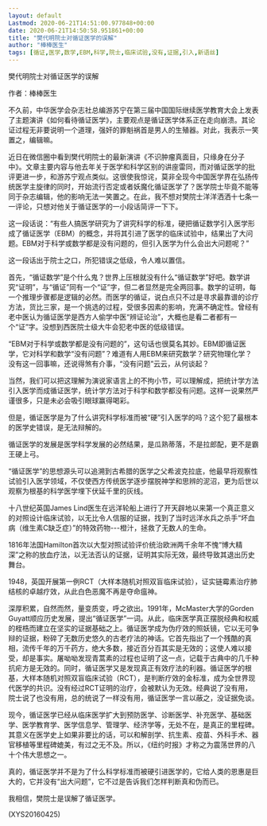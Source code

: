 ```yaml
---
layout: default
Lastmod: 2020-06-21T14:51:00.977848+00:00
date: 2020-06-21T14:50:58.951861+00:00
title: "樊代明院士对循证医学的误解"
author: "棒棒医生"
tags: [循证,医学,数学,EBM,科学,院士,临床试验,没有,证据,引入,新语丝]
---
```


樊代明院士对循证医学的误解

作者：棒棒医生

不久前，中华医学会杂志社总编游苏宁在第三届中国国际继续医学教育大会上发表了主题演讲《如何看待循证医学》，主要观点是循证医学体系正在走向崩溃。其论证过程无非要说明一个道理，强奸的罪魁祸首是男人的生殖器。对此，我表示一笑置之，编辑嘛。

近日在微信圈中看到樊代明院士的最新演讲《不识肿瘤真面目，只缘身在分子中》。文章主要内容与他去年关于医学和科学区别的讲座雷同，而对循证医学的批评更进一步，和游苏宁观点类似。这很使我惊诧，莫非全现今中国医学界在弘扬传统医学主旋律的同时，开始流行否定或者妖魔化循证医学了？医学院士毕竟不能等同于杂志编辑，他的影响无法一笑置之。在此，我不想对樊院士洋洋洒洒十七条一一评论，只想对他关于循证医学的一小段话简评一下下。

这一段话说：“有些人搞医学研究为了讲究科学的标准，硬把循证数学引入医学形成了循证医学（EBM）的概念，并将其引进了医学的临床试验中，结果出了大问题。EBM对于科学或数学都是没有问题的，但引入医学为什么会出大问题呢？”

这一段话出于院士之口，所犯错误之低级，令人难以置信。

首先，“循证数学”是个什么鬼？世界上压根就没有什么“循证数学”好吧。数学讲究“证明”，与“循证”同有一个“证”字，但二者显然是完全两回事。数学的证明，每一个推理步骤都是逻辑的必然。而医学的循证，说白点只不过是寻求最靠谱的诊疗方法，货比三家，是一个挑选的过程，受很多因素的影响，充满不确定性。曾经有老中医认为循证医学是西方人偷学中医“辨证论治”，大概也是看二者都有一个“证”字。没想到西医院士级大牛会犯老中医的低级错误。

“EBM对于科学或数学都是没有问题的”，这句话也很莫名其妙。EBM即循证医学，它对科学和数学“没有问题”？难道有人用EBM来研究数学？研究物理化学？没有这一回事嘛，还说得煞有介事，“没有问题”云云，从何谈起？

当然，我们可以把这理解为演说家语言上的不拘小节，可以理解成，把统计学方法引入医学而成循证医学，统计学方法对于科学和数学都没有问题。这样一说果然严谨很多，只是未必会吸引眼球赢得喝彩。

但是，循证医学是为了什么讲究科学标准而被“硬”引入医学的吗？这个犯了最根本的医学史错误，是无法辩解的。

循证医学的发展是医学科学发展的必然结果，是瓜熟蒂落，不是拉郎配，更不是霸王硬上弓。

“循证医学”的思想源头可以追溯到古希腊的医学之父希波克拉底，他最早将观察性试验引入医学领域，不仅使西方传统医学逐步摆脱神学和思辨的泥沼，更为后世以观察为根基的科学医学埋下伏延千里的灰线。

十八世纪英国James Lind医生在远洋轮船上进行了开天辟地以来第一个真正意义的对照设计临床试验，以无比令人信服的证据，找到了当时远洋水兵之杀手“坏血病（维生素C缺乏症）”的特效药物---橙汁，拯救了无数人的生命。

1816年法国Hamilton首次以大型对照试验评价统治欧洲两千余年不愧“博大精深”之称的放血疗法，以无法否认的证据，证明其实际无效，最终导致其退出历史舞台。

1948，英国开展第一例RCT（大样本随机对照双盲临床试验），证实链霉素治疗肺结核的卓越疗效，从此白色恶魔不再是夺命瘟神。

深厚积累，自然而然，量变质变，呼之欲出。1991年，McMaster大学的Gorden Guyatt顺应历史发展，提出“循证医学”一词。从此，临床医学真正摆脱经典和权威的桎梏而建立在坚实的证据基础之上。循证医学成为伪疗效的照妖镜，它以无可争辩的证据，粉碎了无数历史悠久的古老疗法的神话。它首先指出了一个残酷的真相，流传千年的万千药方，绝大多数，接近百分百其实是无效的；这使人难以接受，却是事实。屠呦呦发现青蒿素的过程也证明了这一点，记载于古典中的几千种抗疟方是无效的。同时，循证医学又是发现真正有效疗法的利器。循证医学的根基，大样本随机对照双盲临床试验（RCT），是判断疗效的金标准，成为全世界现代医学的共识。没有经过RCT证明的治疗，会被默认为无效。经典说了没有用，院士说了也没有用，总的统说了一样没有用，循证医学一言以蔽之，没证据免谈。

现今，循证医学已经从临床医学扩大到预防医学、诊断医学、补充医学、基础医学、医学教育学、医学信息学、管理学、经济学等，无处不在，是真正的里程碑。其意义在医学史上如果非要比的话，可以和解剖学、抗生素、疫苗、外科手术、器官移植等里程碑媲美，有过之无不及。所以，《纽约时报》才称之为震荡世界的八十个伟大思想之一。

真的，循证医学并不是为了什么科学标准而被硬引进医学的，它给人类的恩惠是巨大的，它并没有“出大问题”，它不过是告诉我们怎样判断真和伪而已。

我相信，樊院士是误解了循证医学。

(XYS20160425)

